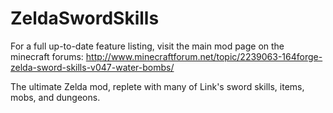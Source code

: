 ZeldaSwordSkills
================
For a full up-to-date feature listing, visit the main mod page on the minecraft forums: http://www.minecraftforum.net/topic/2239063-164forge-zelda-sword-skills-v047-water-bombs/

The ultimate Zelda mod, replete with many of Link's sword skills, items, mobs, and dungeons.
